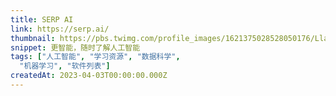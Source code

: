 ```yaml
---
title: SERP AI
link: https://serp.ai/
thumbnail: https://pbs.twimg.com/profile_images/1621375028528050176/LlabgxHC_400x400.jpg
snippet: 更智能，随时了解人工智能
tags: ["人工智能", "学习资源", "数据科学",
  "机器学习", "软件列表"]
createdAt: 2023-04-03T00:00:00.000Z
---
```

